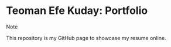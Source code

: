 # Teoman Efe Kuday: Portfolio
> [!NOTE]
> This repository is my GitHub page to showcase my resume online.
